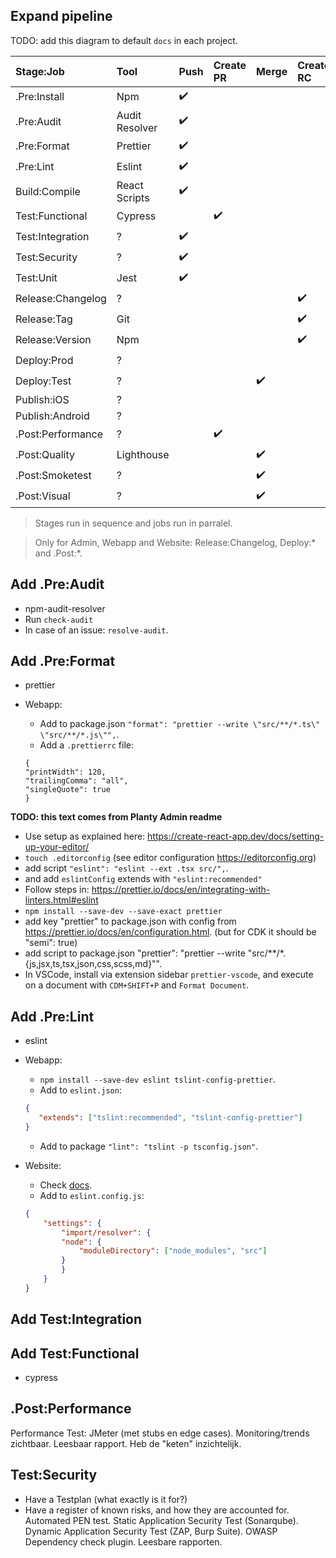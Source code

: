 ## Expand pipeline
TODO: add this diagram to default `docs` in each project.

| Stage:Job         | Tool          | Push | Create PR | Merge | Create RC | Release |
|:- |:- |:- |:- |:- |:- |:- |
| .Pre:Install      | Npm           | :heavy_check_mark: | | | | |
| .Pre:Audit        | Audit Resolver| :heavy_check_mark: | | | | |
| .Pre:Format       | Prettier      | :heavy_check_mark: | | | | |
| .Pre:Lint         | Eslint        | :heavy_check_mark: | | | | |
| Build:Compile     | React Scripts | :heavy_check_mark: | | | | |
| Test:Functional   | Cypress       | | :heavy_check_mark: | | | |
| Test:Integration  | ?             | :heavy_check_mark: | | | | |
| Test:Security     | ?             | :heavy_check_mark: | | | | |
| Test:Unit         | Jest          | :heavy_check_mark: | | | | |
| Release:Changelog | ?             | | | | :heavy_check_mark: | |
| Release:Tag       | Git           | | | | :heavy_check_mark: | |
| Release:Version   | Npm           | | | | :heavy_check_mark: | |
| Deploy:Prod       | ?             | | | | | :heavy_check_mark: |
| Deploy:Test       | ?             | | | :heavy_check_mark: | | |
| Publish:iOS       | ?             | | | | | |
| Publish:Android   | ?             | | | | | |
| .Post:Performance | ?             | | :heavy_check_mark: | | | |
| .Post:Quality     | Lighthouse    | | | :heavy_check_mark: | | |
| .Post:Smoketest   | ?             | | | :heavy_check_mark: | | |
| .Post:Visual      | ?             | | | :heavy_check_mark: | | |

> Stages run in sequence and jobs run in parralel.

> Only for Admin, Webapp and Website: Release:Changelog, Deploy:* and .Post:*.

## Add .Pre:Audit
- npm-audit-resolver
- Run `check-audit`
- In case of an issue: `resolve-audit`.

## Add .Pre:Format
- prettier

- Webapp:
    - Add to package.json `"format": "prettier --write \"src/**/*.ts\" \"src/**/*.js\"",`.
    - Add a `.prettierrc` file:
    ```
    {
    "printWidth": 120,
    "trailingComma": "all",
    "singleQuote": true
    }
    ```

**TODO: this text comes from Planty Admin readme**
- Use setup as explained here: https://create-react-app.dev/docs/setting-up-your-editor/
- `touch .editorconfig` (see editor configuration https://editorconfig.org)
- add script `"eslint": "eslint --ext .tsx src/",`.
- and add `eslintConfig` extends with `"eslint:recommended"`
- Follow steps in: https://prettier.io/docs/en/integrating-with-linters.html#eslint
- `npm install --save-dev --save-exact prettier`
- add key "prettier" to package.json with config from  https://prettier.io/docs/en/configuration.html. (but for CDK it should be "semi": true)
- add script to package.json "prettier": "prettier --write \"src/**/*.{js,jsx,ts,tsx,json,css,scss,md}\"".
- In VSCode, install via extension sidebar `prettier-vscode`, and execute on a document with `CDM+SHIFT+P` and `Format Document`.

## Add .Pre:Lint
- eslint

- Webapp:
    - `npm install --save-dev eslint tslint-config-prettier`.
    - Add to `eslint.json`:
    ```json
    {
       "extends": ["tslint:recommended", "tslint-config-prettier"]
    }
    ```
    - Add to package `"lint": "tslint -p tsconfig.json"`.
- Website:
    - Check [docs](https://www.npmjs.com/package/gatsby-plugin-resolve-src).
    - Add to `eslint.config.js`:
    ```json
    {
        "settings": {
            "import/resolver": {
            "node": {
                "moduleDirectory": ["node_modules", "src"]
            }
            }
        }
    }
    ```

## Add Test:Integration

## Add Test:Functional
- cypress

## .Post:Performance
Performance Test: JMeter (met stubs en edge cases).
Monitoring/trends zichtbaar.
Leesbaar rapport.
Heb de "keten" inzichtelijk.

## Test:Security
- Have a Testplan (what exactly is it for?)
- Have a register of known risks, and how they are accounted for.
Automated PEN test.
Static Application Security Test (Sonarqube).
Dynamic Application Security Test (ZAP, Burp Suite).
OWASP Dependency check plugin.
Leesbare rapporten.
